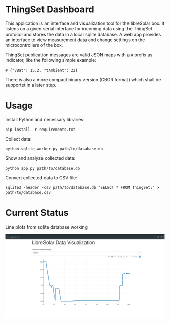 # ThingSet Dashboard
This application is an interface and visualization tool for the libreSolar box. It listens on a given serial interface for incoming data using the ThingSet protocol and stores the data in a local sqlite database. A web app provides an interface to view measurement data and change settings on the microcontrollers of the box.

ThingSet publication messages are valid JSON maps with a `#` prefix as indicator, like the following simple example:
```
# {"vBat": 15.2, "tAmbient": 22}
```
There is also a more compact binary version (CBOR format) which shall be supportet in a later step.

# Usage

Install Python and necessary libraries:

    pip install -r requirements.txt

Collect data:

    python sqlite_worker.py path/to/database.db

Show and analyze collected data:

    python app.py path/to/database.db

Convert collected data to CSV file:

    sqlite3 -header -csv path/to/database.db "SELECT * FROM ThingSet;" > path/to/database.csv

# Current Status

Line plots from sqlite database working

![Example figure of ThingSet Dashboard](test/example.png)